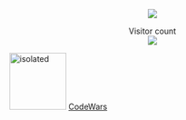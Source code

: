 <p align="center">
  <img src="https://github-readme-stats-git-masterrstaa-rickstaa.vercel.app/api?username=dolbolesya&title_color=e07eed&text_color=9f9f9f&show_icons=true&bg_color=00000000&hide_border=true&hide_title=false&icon_color=e07eed&hide_title=true&count_private=true" />
</p>
<p align="center"> 
  Visitor count<br>
  <img src="https://profile-counter.glitch.me/dolbolesya/count.svg" />
</p>

<img src="https://www.codewars.com/packs/assets/logo.61192cf7.svg" alt="isolated" width="100"/> [CodeWars](https://www.codewars.com/users/dolbolesya)

<!--
**dolbolesya/dolbolesya** is a ✨ _special_ ✨ repository because its `README.md` (this file) appears on your GitHub profile.
